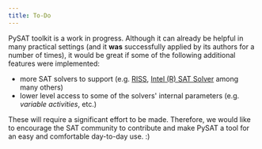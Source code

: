 ```yaml
---
title: To-Do
---
```


PySAT toolkit is a work in progress. Although it can already be helpful in
many practical settings (and it **was** successfully applied by its authors
for a number of times), it would be great if some of the following additional
features were implemented:

-   more SAT solvers to support (e.g.
    [RISS](http://tools.computational-logic.org/content/riss.php), [Intel (R)
    SAT Solver](https://github.com/alexander-nadel/intel_sat_solver) among
    many others)
-   lower level access to some of the solvers\' internal parameters (e.g.
    *variable activities*, etc.)

These will require a significant effort to be made. Therefore, we would like
to encourage the SAT community to contribute and make PySAT a tool for an easy
and comfortable day-to-day use. :)
